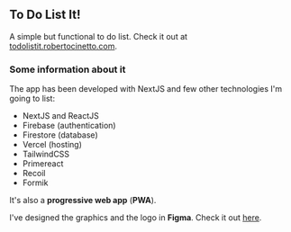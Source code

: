 ## To Do List It!

A simple but functional to do list. Check it out at [todolistit.robertocinetto.com](https://todolistit.robertocinetto.com).

### Some information about it

The app has been developed with NextJS and few other technologies I'm going to list:

- NextJS and ReactJS
- Firebase (authentication)
- Firestore (database)
- Vercel (hosting)
- TailwindCSS
- Primereact
- Recoil
- Formik

It's also a **progressive web app** (**PWA**).

I've designed the graphics and the logo in **Figma**. Check it out [here](https://www.figma.com/file/GsBne3EgPKa10htJVQKkGi/To-Do-Listit!).
